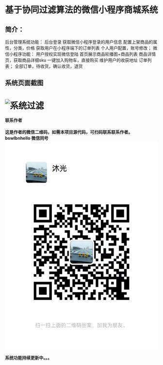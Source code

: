 



# 基于协同过滤算法的微信小程序商城系统

## 简介：

后台管理系统功能：
	后台登录
    获取微信小程序登录的用户信息
    配置上架商品的属性，分类，价格
    获取用户在小程序端下的订单列表
    个人用户配置，账号修改；
微信小程序功能：
  	用户授权实现微信登陆
  	首页展示商品轮播图+商品列表
  	商品详情页，获取商品详细sku
  	一键加入购物车，直接购买
  	维护用户的收获地址
  	订单列表；
  	全部订单，待收货，确认收货，退货





## 系统页面截图

![系统过滤](https://p.ipic.vip/97kx1d.png)
=======


####  **联系作者**

 **这是作者的微信二维码，如需本项目源代码，可扫码联系联系作者。**  
 **bswlbnhello 微信同号**  
![输入图片说明](image.png)

**系统功能持续更新中。。。**
